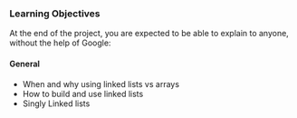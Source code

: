 

### Learning Objectives

At the end of the project, you are expected to be able to explain to anyone, without the help of Google:

#### General

- When and why using linked lists vs arrays
- How to build and use linked lists
- Singly Linked lists
